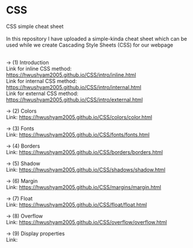 # CSS
CSS simple cheat sheet
<br>
<br>
In this repository I have uploaded a simple-kinda cheat sheet which can be used while we create Cascading Style Sheets (CSS) for our webpage
<br>
<br>

-> (1) Introduction
<br>
Link for inline CSS method: https://hwushyam2005.github.io/CSS/intro/inline.html
<br>
Link for internal CSS method: https://hwushyam2005.github.io/CSS/intro/internal.html
<br>
Link for external CSS method: https://hwushyam2005.github.io/CSS/intro/external.html
<br>

-> (2) Colors
<br>
Link: https://hwushyam2005.github.io/CSS/colors/color.html
<br>

-> (3) Fonts
<br>
Link: https://hwushyam2005.github.io/CSS/fonts/fonts.html
<br>

-> (4) Borders
<br>
Link: https://hwushyam2005.github.io/CSS/borders/borders.html
<br>

-> (5) Shadow
<br>
Link: https://hwushyam2005.github.io/CSS/shadows/shadow.html
<br>

-> (6) Margin
<br>
Link: https://hwushyam2005.github.io/CSS/margins/margin.html
<br>

-> (7) Float
<br>
Link: https://hwushyam2005.github.io/CSS/float/float.html
<br>

-> (8) Overflow
<br>
Link: https://hwushyam2005.github.io/CSS/overflow/overflow.html
<br>

-> (9) Display properties
<br>
Link:
<br>

